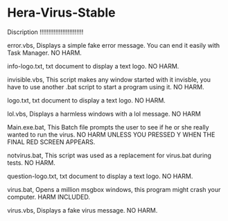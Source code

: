 # Hera-Virus-Stable
Discription !!!!!!!!!!!!!!!!!!!!!!!!!

error.vbs, Displays a simple fake error message. You can end it easily with Task Manager. NO HARM.

info-logo.txt, txt document to display a text logo. NO HARM.

invisible.vbs, This script makes any window started with it invisble, you have to use another .bat script to start a program using it. NO HARM.

logo.txt, txt document to display a text logo. NO HARM.

lol.vbs, Displays a harmless windows with a lol message. NO HARM

Main.exe.bat, This Batch file prompts the user to see if he or she really wanted to run the virus. NO HARM UNLESS YOU PRESSED Y WHEN THE FINAL
RED SCREEN APPEARS.

notvirus.bat, This script was used as a replacement for virus.bat during tests. NO HARM.

question-logo.txt, txt document to display a text logo. NO HARM.

virus.bat, Opens a million msgbox windows, this program might crash your computer. HARM INCLUDED.

virus.vbs, Displays a fake virus message. NO HARM. 
